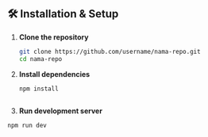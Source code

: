 ## 🛠️ Installation & Setup

1. **Clone the repository**
   ```bash
   git clone https://github.com/username/nama-repo.git
   cd nama-repo
   ```

2. **Install dependencies**
   ```bash
   npm install
  
3.  **Run development server**
   ```bash
   npm run dev
   ```
